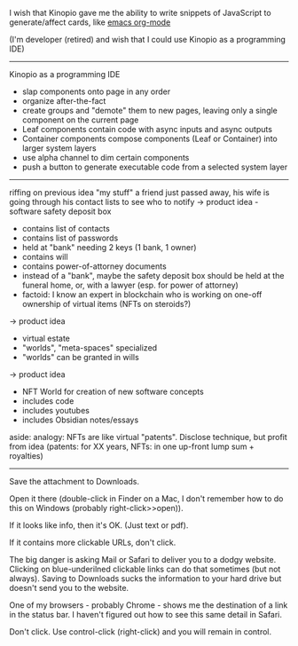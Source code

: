 I wish that Kinopio gave me the ability to write snippets of JavaScript to generate/affect cards, like [emacs org-mode](https://orgmode.org/worg/org-contrib/babel/)

(I'm developer (retired) and wish that I could use Kinopio as a programming IDE)

---

Kinopio as a programming IDE

- slap components onto page in any order
- organize after-the-fact
- create groups and "demote" them to new pages, leaving only a single component on the current page
- Leaf components contain code with async inputs and async outputs
- Container components compose components (Leaf or Container) into larger system layers
- use alpha channel to dim certain components
- push a button to generate executable code from a selected system layer 

---

riffing on previous idea
"my stuff"
a friend just passed away, his wife is going through his contact lists to see who to notify
-> product idea - software safety deposit box
- contains list of contacts
- contains list of passwords
- held at "bank" needing 2 keys (1 bank, 1 owner) 
- contains will
- contains power-of-attorney documents
- instead of a "bank", maybe the safety deposit box should be held at the funeral home, or, with a lawyer (esp. for power of attorney)
- factoid: I know an expert in blockchain who is working on one-off ownership of virtual items (NFTs on steroids?)

-> product idea
- virtual estate 
- "worlds", "meta-spaces" specialized
- "worlds" can be granted in wills

-> product idea
- NFT World for creation of new software concepts
- includes code
- includes youtubes
- includes Obsidian notes/essays

aside: analogy: NFTs are like virtual "patents".  Disclose technique, but profit from idea (patents: for XX years, NFTs: in one up-front lump sum + royalties)

---

Save the attachment to Downloads.

Open it there (double-click in Finder on a Mac, I don't remember how to do this on Windows (probably right-click>>open)). 

If it looks like info, then it's OK.  (Just text or pdf).

If it contains more clickable URLs, don't click.

The big danger is asking Mail or Safari to deliver you to a dodgy website.  Clicking on blue-underilned clickable links can do that sometimes (but not always).  Saving to Downloads sucks the information to your hard drive but doesn't send you to the website.

One of my browsers - probably Chrome - shows me the destination of a link in the status bar.  I haven't figured out how to see this same detail in Safari.

Don't click.  Use control-click (right-click) and you will remain in control.
